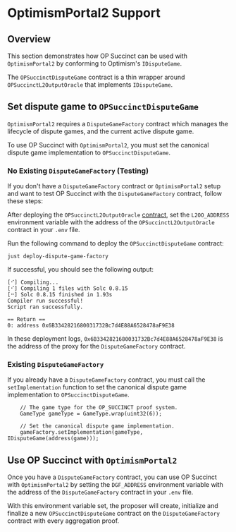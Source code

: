 # OptimismPortal2 Support

## Overview

This section demonstrates how OP Succinct can be used with `OptimismPortal2` by conforming to Optimism's `IDisputeGame`.

The `OPSuccinctDisputeGame` contract is a thin wrapper around `OPSuccinctL2OutputOracle` that implements `IDisputeGame`.

## Set dispute game to `OPSuccinctDisputeGame`

`OptimismPortal2` requires a `DisputeGameFactory` contract which manages the lifecycle of dispute games, and the current active dispute game.

To use OP Succinct with `OptimismPortal2`, you must set the canonical dispute game implementation to `OPSuccinctDisputeGame`.

### No Existing `DisputeGameFactory` (Testing)

If you don't have a `DisputeGameFactory` contract or `OptimismPortal2` setup and want to test OP Succinct with the `DisputeGameFactory` contract, follow these steps:

After deploying the `OPSuccinctL2OutputOracle` [contract](./deploy.md), set the `L2OO_ADDRESS` environment variable with the address of the `OPSuccinctL2OutputOracle` contract in your `.env` file.

Run the following command to deploy the `OPSuccinctDisputeGame` contract:

```shell
just deploy-dispute-game-factory
```

If successful, you should see the following output:

```
[⠊] Compiling...
[⠊] Compiling 1 files with Solc 0.8.15
[⠒] Solc 0.8.15 finished in 1.93s
Compiler run successful!
Script ran successfully.

== Return ==
0: address 0x6B3342821680031732Bc7d4E88A6528478aF9E38
```

In these deployment logs, `0x6B3342821680031732Bc7d4E88A6528478aF9E38` is the address of the proxy for the `DisputeGameFactory` contract.

### Existing `DisputeGameFactory`

If you already have a `DisputeGameFactory` contract, you must call the `setImplementation` function to set the canonical dispute game implementation to `OPSuccinctDisputeGame`.

```solidity
    // The game type for the OP_SUCCINCT proof system.
    GameType gameType = GameType.wrap(uint32(6));

    // Set the canonical dispute game implementation.
    gameFactory.setImplementation(gameType, IDisputeGame(address(game)));
```

## Use OP Succinct with `OptimismPortal2`

Once you have a `DisputeGameFactory` contract, you can use OP Succinct with `OptimismPortal2` by setting the `DGF_ADDRESS` environment variable with the address of the `DisputeGameFactory` contract in your `.env` file.

With this environment variable set, the proposer will create, initialize and finalize a new `OPSuccinctDisputeGame` contract on the `DisputeGameFactory` contract with every aggregation proof.
